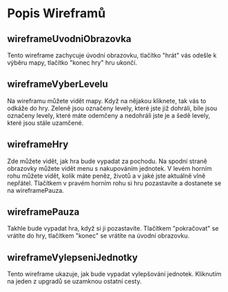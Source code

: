 # Popis Wireframů  
## wireframeUvodniObrazovka  
Tento wireframe zachycuje úvodní obrazovku, tlačítko "hrát" vás odešle k výběru mapy, tlačítko "konec hry" hru ukončí.  
## wireframeVyberLevelu  
Na wireframu můžete vidět mapy. Když na nějakou kliknete, tak vás to odkáže do hry. Zeleně jsou označeny levely, které jste již dohráli, bíle jsou označeny levely, které máte odemčeny a nedohráli jste je a šedě levely, které jsou stále uzamčené. 
## wireframeHry  
Zde můžete vidět, jak hra bude vypadat za pochodu. Na spodní straně obrazovky můžete vidět menu s nakupováním jednotek. V levém horním rohu můžete vidět, kolik máte peněz, životů a v jaké jste aktuálně vlně nepřátel. Tlačítkem v pravém horním rohu si hru pozastavíte a dostanete se na wireframePauza.  
## wireframePauza  
Takhle bude vypadat hra, když si ji pozastavíte. Tlačítkem "pokračovat" se vrátíte do hry, tlačítkem "konec" se vrátíte na úvodní obrazovku.  
## wireframeVylepseniJednotky
Tento wireframe ukazuje, jak bude vypadat vylepšování jednotek. Kliknutím na jeden z upgradů se uzamknou ostatní cesty.
